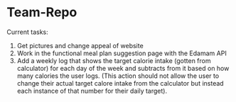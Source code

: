 # Team-Repo
 Current tasks:
 1. Get pictures and change appeal of website
 2. Work in the functional meal plan suggestion page with the Edamam API
 3. Add a weekly log that shows the target calorie intake (gotten from calculator) for each day of the week and subtracts from it based on how many calories the user logs. (This action should not allow the user to change their actual target calore intake from the calculator but instead each instance of that number for their daily target).


